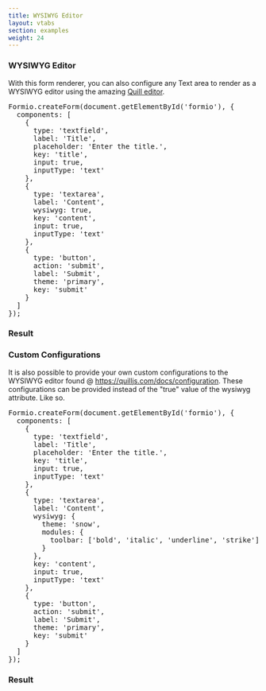 ```yaml
---
title: WYSIWYG Editor
layout: vtabs
section: examples
weight: 24
---
```

### WYSIWYG Editor
With this form renderer, you can also configure any Text area to render as a WYSIWYG editor using the amazing [Quill editor](https://quilljs.com).

<pre>
Formio.createForm(document.getElementById('formio'), {
  components: [
    {
      type: 'textfield',
      label: 'Title',
      placeholder: 'Enter the title.',
      key: 'title',
      input: true,
      inputType: 'text'
    },
    {
      type: 'textarea',
      label: 'Content',
      wysiwyg: true,
      key: 'content',
      input: true,
      inputType: 'text'
    },
    {
      type: 'button',
      action: 'submit',
      label: 'Submit',
      theme: 'primary',
      key: 'submit'
    }
  ]
});
</pre>
  <h3>Result</h3>
  <div class="well">
  <div id="formio"></div>
  <script type="text/javascript">
  Formio.createForm(document.getElementById('formio'), {
    components: [
      {
        type: 'textfield',
        label: 'Title',
        placeholder: 'Enter the title.',
        key: 'title',
        input: true,
        inputType: 'text'
      },
      {
        type: 'textarea',
        label: 'Content',
        wysiwyg: true,
        key: 'content',
        input: true,
        inputType: 'text'
      },
      {
        type: 'button',
        action: 'submit',
        label: 'Submit',
        theme: 'primary',
        key: 'submit'
      }
    ]
  });
  </script>
</div>

### Custom Configurations
It is also possible to provide your own custom configurations to the WYSIWYG editor found @ https://quilljs.com/docs/configuration. These configurations
can be provided instead of the "true" value of the wysiwyg attribute. Like so.

<pre>
Formio.createForm(document.getElementById('formio'), {
  components: [
    {
      type: 'textfield',
      label: 'Title',
      placeholder: 'Enter the title.',
      key: 'title',
      input: true,
      inputType: 'text'
    },
    {
      type: 'textarea',
      label: 'Content',
      wysiwyg: {
        theme: 'snow',
        modules: {
          toolbar: ['bold', 'italic', 'underline', 'strike']
        }
      },
      key: 'content',
      input: true,
      inputType: 'text'
    },
    {
      type: 'button',
      action: 'submit',
      label: 'Submit',
      theme: 'primary',
      key: 'submit'
    }
  ]
});
</pre>
  <h3>Result</h3>
  <div class="well">
  <div id="formio2"></div>
  <script type="text/javascript">
  Formio.createForm(document.getElementById('formio2'), {
    components: [
      {
        type: 'textfield',
        label: 'Title',
        placeholder: 'Enter the title.',
        key: 'title',
        input: true,
        inputType: 'text'
      },
      {
        type: 'textarea',
        label: 'Content',
        wysiwyg: {
          theme: 'snow',
          modules: {
            toolbar: ['bold', 'italic', 'underline', 'strike']
          }
        },
        key: 'content',
        input: true,
        inputType: 'text'
      },
      {
        type: 'button',
        action: 'submit',
        label: 'Submit',
        theme: 'primary',
        key: 'submit'
      }
    ]
  }).then(function(form) {
    form.on('submit', function(submission) {
      console.log(submission);
    });
  });
  </script>
</div>
